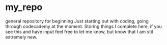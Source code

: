 # my_repo
general repository for beginning
Just starting out with coding, going through codecademy at the moment. Storing things I complete here, if you see this and have input feel free to let me know, but know that I am stil extremely new. 
